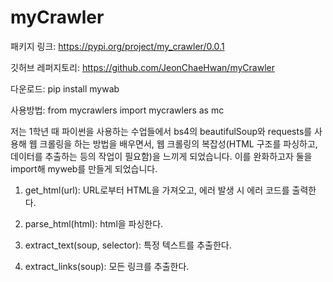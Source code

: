# myCrawler

패키지 링크: https://pypi.org/project/my_crawler/0.0.1

깃허브 레퍼지토리: https://github.com/JeonChaeHwan/myCrawler

다운로드: pip install mywab

사용방법: from mycrawlers import mycrawlers as mc

저는 1학년 때 파이썬을 사용하는 수업들에서 bs4의 beautifulSoup와 requests를 사용해 웹 크롤링을 하는 방법을 배우면서, 웹 크롤링의 복잡성(HTML 구조를 파싱하고, 데이터를 추출하는 등의 작업이 필요함)을 느끼게 되었습니다. 이를 완화하고자 둘을 import해 myweb를 만들게 되었습니다.


1. get_html(url):
  URL로부터 HTML을 가져오고, 에러 발생 시 에러 코드를 출력한다.

2. parse_html(html):
  html을 파싱한다.
  
3. extract_text(soup, selector):
특정 텍스트를 추출한다.

4. extract_links(soup):
  모든 링크를 추출한다.
